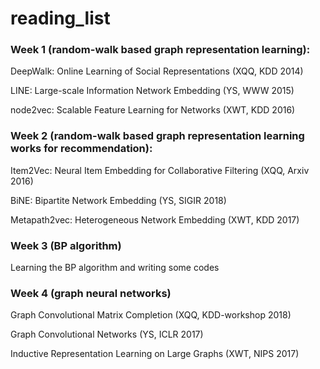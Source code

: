 # reading_list

### Week 1 (random-walk based graph representation learning):

DeepWalk: Online Learning of Social Representations (XQQ, KDD 2014)

LINE: Large-scale Information Network Embedding (YS, WWW 2015)

node2vec: Scalable Feature Learning for Networks (XWT, KDD 2016)




### Week 2 (random-walk based graph representation learning works for recommendation):

Item2Vec: Neural Item Embedding for Collaborative Filtering (XQQ, Arxiv 2016)

BiNE: Bipartite Network Embedding (YS, SIGIR 2018)

Metapath2vec: Heterogeneous Network Embedding (XWT, KDD 2017)



### Week 3 (BP algorithm)

Learning the BP algorithm and writing some codes


### Week 4 (graph neural networks)

Graph Convolutional Matrix Completion (XQQ, KDD-workshop 2018)

Graph Convolutional Networks (YS, ICLR 2017)

Inductive Representation Learning on Large Graphs (XWT, NIPS 2017)

